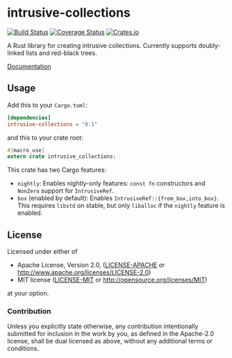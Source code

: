 intrusive-collections
=====================

[![Build Status](https://travis-ci.org/Amanieu/intrusive-rs.svg?branch=master)](https://travis-ci.org/Amanieu/intrusive-rs) [![Coverage Status](https://coveralls.io/repos/github/Amanieu/intrusive-rs/badge.svg?branch=master)](https://coveralls.io/github/Amanieu/intrusive-rs?branch=master) [![Crates.io](https://img.shields.io/crates/v/intrusive-collections.svg)](https://crates.io/crates/intrusive-collections)

A Rust library for creating intrusive collections. Currently supports doubly-linked lists and red-black trees.

[Documentation](https://amanieu.github.io/intrusive-rs/intrusive_collections/index.html)

## Usage

Add this to your `Cargo.toml`:

```toml
[dependencies]
intrusive-collections = "0.1"
```

and this to your crate root:

```rust
#[macro_use]
extern crate intrusive_collections;
```

This crate has two Cargo features:

- `nightly`: Enables nightly-only features: `const fn` constructors and `NonZero` support for `IntrusiveRef`.
- `box` (enabled by default): Enables `IntrusiveRef::{from_box,into_box}`. This requires `libstd` on stable, but only `liballoc` if the `nightly` feature is enabled. 

## License

Licensed under either of

 * Apache License, Version 2.0, ([LICENSE-APACHE](LICENSE-APACHE) or http://www.apache.org/licenses/LICENSE-2.0)
 * MIT license ([LICENSE-MIT](LICENSE-MIT) or http://opensource.org/licenses/MIT)

at your option.

### Contribution

Unless you explicitly state otherwise, any contribution intentionally submitted
for inclusion in the work by you, as defined in the Apache-2.0 license, shall be dual licensed as above, without any
additional terms or conditions.
